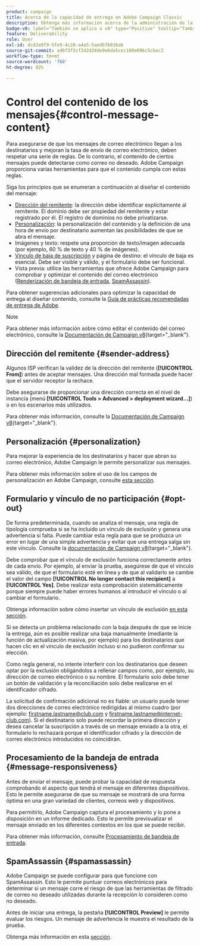 ```yaml
---
product: campaign
title: Acerca de la capacidad de entrega en Adobe Campaign Classic
description: Obtenga más información acerca de la administración de la capacidad de entrega en Adobe Campaign
badge-v8: label="También se aplica a v8" type="Positive" tooltip="También se aplica a Campaign v8"
feature: Deliverability
role: User
exl-id: dcd3a9f9-5fe9-4c28-a4a5-5aed67b036ab
source-git-commit: ad6f3f2cf242d28de9e6da5cec100e096c5cbec2
workflow-type: tm+mt
source-wordcount: '760'
ht-degree: 92%

---
```


# Control del contenido de los mensajes{#control-message-content}

Para asegurarse de que los mensajes de correo electrónico llegan a los destinatarios y mejoran la tasa de envío de correo electrónico, deben respetar una serie de reglas. De lo contrario, el contenido de ciertos mensajes puede detectarse como correo no deseado. Adobe Campaign proporciona varias herramientas para que el contenido cumpla con estas reglas.

Siga los principios que se enumeran a continuación al diseñar el contenido del mensaje:

* [Dirección del remitente](#sender-address): la dirección debe identificar explícitamente al remitente. El dominio debe ser propiedad del remitente y estar registrado por él. El registro de dominios no debe privatizarse.
* [Personalización](#personalization): la personalización del contenido y la definición de una hora de envío por destinatario aumentan las posibilidades de que se abra el mensaje.
* Imágenes y texto: respete una proporción de texto/imagen adecuada (por ejemplo, 60 % de texto y 40 % de imágenes).
* [Vínculo de baja de suscripción](#opt-out) y página de destino: el vínculo de baja es esencial. Debe ser visible y válido, y el formulario debe ser funcional.
* Vista previa: utilice las herramientas que ofrece Adobe Campaign para comprobar y optimizar el contenido del correo electrónico ([Renderización de bandeja de entrada](#message-responsiveness), [SpamAssassin](#spamassassin)).

Para obtener sugerencias adicionales para optimizar la capacidad de entrega al diseñar contenido, consulte la [Guía de prácticas recomendadas de entrega de Adobe](https://experienceleague.adobe.com/docs/deliverability-learn/deliverability-best-practice-guide/content-best-practices-for-optimal-delivery.html?lang=es).

>[!NOTE]
>
>Para obtener más información sobre cómo editar el contenido del correo electrónico, consulte la [Documentación de Campaign v8](https://experienceleague.adobe.com/docs/campaign/campaign-v8/send/emails/defining-the-email-content.html?lang=es){target="_blank"}.

## Dirección del remitente {#sender-address}

Algunos ISP verifican la validez de la dirección del remitente (**[!UICONTROL From]**) antes de aceptar mensajes. Una dirección mal formada puede hacer que el servidor receptor la rechace.

Debe asegurarse de proporcionar una dirección correcta en el nivel de instancia (menú **[!UICONTROL Tools > Advanced > deployment wizard...]**) o en los escenarios más utilizados.

Para obtener más información, consulte la [Documentación de Campaign v8](https://experienceleague.adobe.com/docs/campaign/campaign-v8/send/emails/defining-the-email-content.html?lang=es){target="_blank"}.

## Personalización {#personalization}

Para mejorar la experiencia de los destinatarios y hacer que abran su correo electrónico, Adobe Campaign le permite personalizar sus mensajes.

Para obtener más información sobre el uso de los campos de personalización en Adobe Campaign, consulte [esta sección](personalization-fields.md).

## Formulario y vínculo de no participación {#opt-out}

De forma predeterminada, cuando se analiza el mensaje, una regla de tipología comprueba si se ha incluido un vínculo de exclusión y genera una advertencia si falta. Puede cambiar esta regla para que se produzca un error en lugar de una simple advertencia y evitar que una entrega salga sin este vínculo. Consulte la [documentación de Campaign v8](https://experienceleague.adobe.com/docs/campaign/campaign-v8/send/validate/delivery-analysis.html){target="_blank"}.

Debe comprobar que el vínculo de exclusión funciona correctamente antes de cada envío. Por ejemplo, al enviar la prueba, asegúrese de que el vínculo sea válido, de que el formulario esté en línea y de que al validarlo se cambie el valor del campo **[!UICONTROL No longer contact this recipient]** a **[!UICONTROL Yes]**. Debe realizar esta comprobación sistemáticamente porque siempre puede haber errores humanos al introducir el vínculo o al cambiar el formulario.

Obtenga información sobre cómo insertar un vínculo de exclusión [en esta sección](personalization-blocks.md#personalization-blocks-example).

Si se detecta un problema relacionado con la baja después de que se inicie la entrega, aún es posible realizar una baja manualmente (mediante la función de actualización masiva, por ejemplo) para los destinatarios que hacen clic en el vínculo de exclusión incluso si no pudieron confirmar su elección.

Como regla general, no intente interferir con los destinatarios que deseen optar por la exclusión obligándolos a rellenar campos como, por ejemplo, su dirección de correo electrónico o su nombre. El formulario solo debe tener un botón de validación y la reconciliación solo debe realizarse en el identificador cifrado.

La solicitud de confirmación adicional no es fiable: un usuario puede tener dos direcciones de correo electrónico redirigidas al mismo cuadro (por ejemplo: firstname.lastname@club.com y firstname.lastname@internet-club.com). Si el destinatario solo puede recordar la primera dirección y desea cancelar la suscripción a través de un mensaje enviado a la otra, el formulario lo rechazará porque el identificador cifrado y la dirección de correo electrónico introducidos no coincidirán.

## Procesamiento de la bandeja de entrada {#message-responsiveness}

Antes de enviar el mensaje, puede probar la capacidad de respuesta comprobando el aspecto que tendrá el mensaje en diferentes dispositivos. Esto le permite asegurarse de que su mensaje se mostrará de una forma óptima en una gran variedad de clientes, correos web y dispositivos.

Para permitirlo, Adobe Campaign captura el procesamiento y lo pone a disposición en un informe dedicado. Esto le permite previsualizar el mensaje enviado en los diferentes contextos en los que se puede recibir.

Para obtener más información, consulte [Procesamiento de bandeja de entrada](inbox-rendering.md).

## SpamAssassin {#spamassassin}

Adobe Campaign se puede configurar para que funcione con SpamAssassin. Esto le permite puntuar correos electrónicos para determinar si un mensaje corre el riesgo de que las herramientas de filtrado de correo no deseado utilizadas durante la recepción lo consideren como no deseado.

Antes de iniciar una entrega, la pestaña **[!UICONTROL Preview]** le permite evaluar los riesgos. Un mensaje de advertencia le muestra el resultado de la prueba.

Obtenga más información en esta [sección](spamassassin.md).
